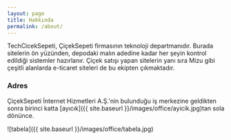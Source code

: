 ```yaml
---
layout: page
title: Hakkında
permalink: /about/
---
```


TechCicekSepeti, ÇiçekSepeti firmasının teknoloji departmanıdır. Burada sitelerin ön yüzünden, depodaki malın adedine kadar her şeyin kontrol edildiği sistemler hazırlanır. Çiçek satışı yapan sitelerin yanı sıra Mizu gibi çeşitli alanlarda e-ticaret siteleri de bu ekipten çıkmaktadır.

### Adres

ÇiçekSepeti İnternet Hizmetleri A.Ş.'nin bulunduğu iş merkezine geldikten sonra birinci katta [ayıcık]({{ site.baseurl }}/images/office/ayicik.jpg)tan sola dönünce.

![tabela]({{ site.baseurl }}/images/office/tabela.jpg)